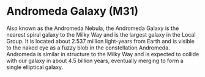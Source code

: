 # Andromeda Galaxy (M31)

Also known as the Andromeda Nebula, the Andromeda Galaxy is the nearest spiral galaxy to the Milky Way and is the largest galaxy in the Local Group. It is located about 2.537 million light-years from Earth and is visible to the naked eye as a fuzzy blob in the constellation Andromeda. Andromeda is similar in structure to the Milky Way and is expected to collide with our galaxy in about 4.5 billion years, eventually merging to form a single elliptical galaxy.
